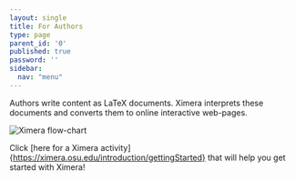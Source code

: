 ```yaml
---
layout: single
title: For Authors
type: page
parent_id: '0'
published: true
password: ''
sidebar:
  nav: "menu"
---
```



Authors write content as LaTeX documents. Ximera interprets these documents and converts them to online interactive web-pages. 


![Ximera flow-chart](https://ximera.osu.edu/introduction/gettingStarted/whatIsXimera/XimeraGraphic.png)


Click [here for a Ximera activity]{https://ximera.osu.edu/introduction/gettingStarted} that will help you get started with Ximera!

